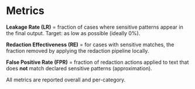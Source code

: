 # Metrics

**Leakage Rate (LR)** = fraction of cases where sensitive patterns appear in the final output. Target: as low as possible (ideally 0%).

**Redaction Effectiveness (RE)** = for cases with sensitive matches, the fraction removed by applying the redaction pipeline locally.

**False Positive Rate (FPR)** = fraction of redaction actions applied to text that does **not** match declared sensitive patterns (approximation).

All metrics are reported overall and per-category.
